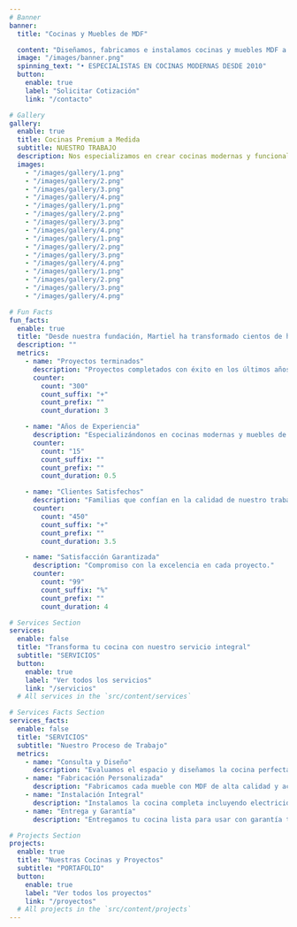 ```yaml
---
# Banner
banner:
  title: "Cocinas y Muebles de MDF"

  content: "Diseñamos, fabricamos e instalamos cocinas y muebles MDF a medida con acabados premium. Servicio integral que incluye electricidad, plomería e iluminación."
  image: "/images/banner.png"
  spinning_text: "• ESPECIALISTAS EN COCINAS MODERNAS DESDE 2010"
  button:
    enable: true
    label: "Solicitar Cotización"
    link: "/contacto"

# Gallery
gallery:
  enable: true
  title: Cocinas Premium a Medida
  subtitle: NUESTRO TRABAJO
  description: Nos especializamos en crear cocinas modernas y funcionales con materiales de alta gama. Cada proyecto combina estética contemporánea con soluciones personalizadas para quintas, casas de descanso y residencias.
  images:
    - "/images/gallery/1.png"
    - "/images/gallery/2.png"
    - "/images/gallery/3.png"
    - "/images/gallery/4.png"
    - "/images/gallery/1.png"
    - "/images/gallery/2.png"
    - "/images/gallery/3.png"
    - "/images/gallery/4.png"
    - "/images/gallery/1.png"
    - "/images/gallery/2.png"
    - "/images/gallery/3.png"
    - "/images/gallery/4.png"
    - "/images/gallery/1.png"
    - "/images/gallery/2.png"
    - "/images/gallery/3.png"
    - "/images/gallery/4.png"

# Fun Facts
fun_facts:
  enable: true
  title: "Desde nuestra fundación, Martiel ha transformado cientos de hogares"
  description: ""
  metrics:
    - name: "Proyectos terminados"
      description: "Proyectos completados con éxito en los últimos años."
      counter:
        count: "300"
        count_suffix: "+"
        count_prefix: ""
        count_duration: 3

    - name: "Años de Experiencia"
      description: "Especializándonos en cocinas modernas y muebles de MDF."
      counter:
        count: "15"
        count_suffix: ""
        count_prefix: ""
        count_duration: 0.5

    - name: "Clientes Satisfechos"
      description: "Familias que confían en la calidad de nuestro trabajo."
      counter:
        count: "450"
        count_suffix: "+"
        count_prefix: ""
        count_duration: 3.5

    - name: "Satisfacción Garantizada"
      description: "Compromiso con la excelencia en cada proyecto."
      counter:
        count: "99"
        count_suffix: "%"
        count_prefix: ""
        count_duration: 4

# Services Section
services:
  enable: false
  title: "Transforma tu cocina con nuestro servicio integral"
  subtitle: "SERVICIOS"
  button:
    enable: true
    label: "Ver todos los servicios"
    link: "/servicios"
  # All services in the `src/content/services`

# Services Facts Section
services_facts:
  enable: false
  title: "SERVICIOS"
  subtitle: "Nuestro Proceso de Trabajo"
  metrics:
    - name: "Consulta y Diseño"
      description: "Evaluamos el espacio y diseñamos la cocina perfecta según tus necesidades y estilo de vida."
    - name: "Fabricación Personalizada"
      description: "Fabricamos cada mueble con MDF de alta calidad y acabados premium en nuestro taller especializado."
    - name: "Instalación Integral"
      description: "Instalamos la cocina completa incluyendo electricidad, plomería, iluminación y acabados finales."
    - name: "Entrega y Garantía"
      description: "Entregamos tu cocina lista para usar con garantía total en materiales y mano de obra."

# Projects Section
projects:
  enable: true
  title: "Nuestras Cocinas y Proyectos"
  subtitle: "PORTAFOLIO"
  button:
    enable: true
    label: "Ver todos los proyectos"
    link: "/proyectos"
  # All projects in the `src/content/projects`
---
```

